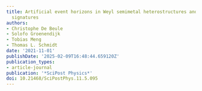 ```yaml
---
title: Artificial event horizons in Weyl semimetal heterostructures and their  non-equilibrium
  signatures
authors:
- Christophe De Beule
- Solofo Groenendijk
- Tobias Meng
- Thomas L. Schmidt
date: '2021-11-01'
publishDate: '2025-02-09T16:48:44.659120Z'
publication_types:
- article-journal
publication: '*SciPost Physics*'
doi: 10.21468/SciPostPhys.11.5.095
---
```

